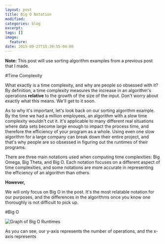 ```yaml
---
layout: post
title: Big O Notation
modified:
categories: blog
excerpt:
tags: []
image:
  feature:
date: 2015-09-27T15:39:55-04:00
---
```


**Note:** This post will use sorting algorithm examples from a previous post that I made.

#Time Complexity

What exactly is a time complexity, and why are people so obsessed with it? By definition, a time complexity measures the increase in an algorithm's operations **relative** to the growth of the size of the input. Don't worry about exactly what this means. We'll get to it soon.

As to why it's important, let's look back on our sorting algorithm example. By the time we had a million employees, an algorithm with a slow time complexity wouldn't cut it. It's applicable to many different real situations where data sets become large enough to impact the process time, and therefore the efficiency of your program as a whole. Using even one slow algorithm for a large company can break down their entire project, and that's why people are so obsessed in figuring out the runtimes of their programs.

There are three main notations used when computing time complexities: Big Omega, Big Theta, and Big O. Each notation focuses on a different aspect of time complexities, and some notations are more accurate in representing the efficiency of an algorithm than others.

**However,**

We will only focus on Big O in the post. It's the most relatable notation for our purposes, and the differences in the algorithms once you know one thoroughly is not difficult to pick up.

#Big O

![Graph of Big O Runtimes](https://s3.amazonaws.com/grapher/exports/frgdhzab7j.png)

As you can see, our y-axis represents the number of operations, and the x-axis represents
